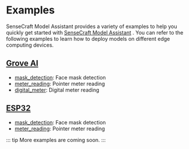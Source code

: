 # Examples

SenseCraft Model Assistant provides a variety of examples to help you quickly get started with [SenseCraft Model Assistant](https://github.com/Seeed-Studio/SSCMA) . You can refer to the following examples to learn how to deploy models on different edge computing devices.

## [Grove AI](./grove/deploy.md)

- [mask_detection](./grove/mask_detection.md): Face mask detection
- [meter_reading](./grove/meter_reader.md): Pointer meter reading
- [digital_meter](./grove/digital_meter.md): Digital meter reading

## [ESP32](./esp32/deploy.md)

- [mask_detection](./esp32/mask_detection.md): Face mask detection
- [meter_reading](./esp32/meter_reader.md): Pointer meter reading

::: tip
More examples are coming soon.
:::
